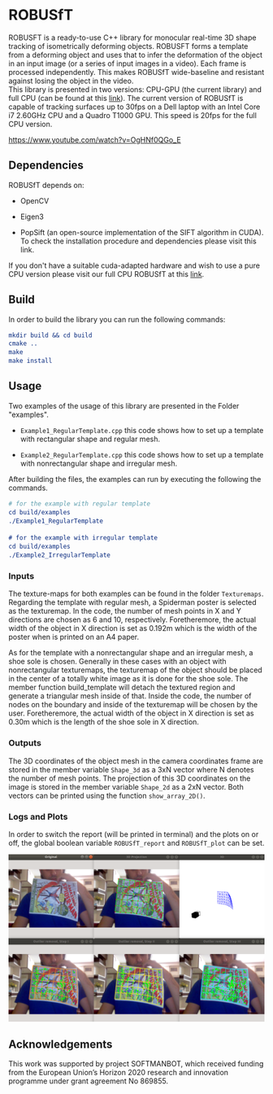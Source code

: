 # ROBUSfT

ROBUSFT is a ready-to-use C++ library for monocular real-time 3D shape tracking of isometrically deforming objects. 
ROBUSFT forms a template from a deforming object and uses that to infer the deformation of the object in an input image (or a series of input images in a video). Each frame is processed independently. This makes ROBUSfT wide-baseline and resistant against losing the object in the video.  
This library is presented in two versions: CPU-GPU (the current library) and full CPU (can be found at this [link](https://github.com/mrshetab/ROBUSfT_fullCPU)).
The current version of ROBUSfT is capable of tracking surfaces up to 30fps on a Dell laptop with an Intel Core i7 2.60GHz CPU and a Quadro T1000 GPU. This speed is 20fps for the full CPU version. 

https://www.youtube.com/watch?v=OgHNf0QGo_E

## Dependencies

ROBUSfT depends on:

* OpenCV 

* Eigen3 

* PopSift (an open-source implementation of the SIFT algorithm in CUDA). To check the installation procedure and dependencies please visit this link. 

If you don't have a suitable cuda-adapted hardware and wish to use a pure CPU version please visit our full CPU ROBUSfT at this [link](https://github.com/mrshetab/ROBUSfT_fullCPU).  

## Build

In order to build the library you can run the following commands:

```cmake
mkdir build && cd build
cmake ..
make
make install
```
## Usage

Two examples of the usage of this library are presented in the Folder "examples". 

* `Example1_RegularTemplate.cpp` this code shows how to set up a template with rectangular shape and regular mesh.

* `Example2_RegularTemplate.cpp` this code shows how to set up a template with nonrectangular shape and irregular mesh.

After building the files, the examples can run by executing the following the commands.

```cmake
# for the example with regular template
cd build/examples
./Example1_RegularTemplate

# for the example with irregular template
cd build/examples
./Example2_IrregularTemplate
```

### Inputs

The texture-maps for both examples can be found in the folder `Texturemaps`. 
Regarding the template with regular mesh, a Spiderman poster is selected as the texturemap. In the code, the number of mesh points in X and Y directions are chosen as 6 and 10, respectively. Foretheremore, the actual width of the object in X direction is set as 0.192m which is the width of the poster when is printed on an A4 paper.

As for the template with a nonrectangular shape and an irregular mesh, a shoe sole is chosen. Generally in these cases with an object with nonrectangular texturemaps, the texturemap of the object should be placed in the center of a totally white image as it is done for the shoe sole. The member function build_template will detach the textured region and generate a triangular mesh inside of that. Inside the code, the number of nodes on the boundary and inside of the texturemap will be chosen by the user. Foretheremore, the actual width of the object in X direction is set as 0.30m which is the length of the shoe sole in X direction.

### Outputs

The 3D coordinates of the object mesh in the camera coordinates frame are stored in the member variable `Shape_3d` as a 3xN vector where N denotes the number of mesh points. The projection of this 3D coordinates on the image is stored in the member variable `Shape_2d` as a 2xN vector. Both vectors can be printed using the function `show_array_2D()`. 

### Logs and Plots

In order to switch the report (will be printed in terminal) and the plots on or off, the global boolean variable `ROBUSfT_report` and `ROBUSfT_plot` can be set. 

![alt text](https://github.com/mrshetab/ROBUSfT_fullCPU/blob/main/Screenshots/Regular.png?raw=true)


## Acknowledgements

This work was supported by project SOFTMANBOT, which received funding from the European Union’s Horizon 2020 research and innovation programme under grant agreement No 869855.
